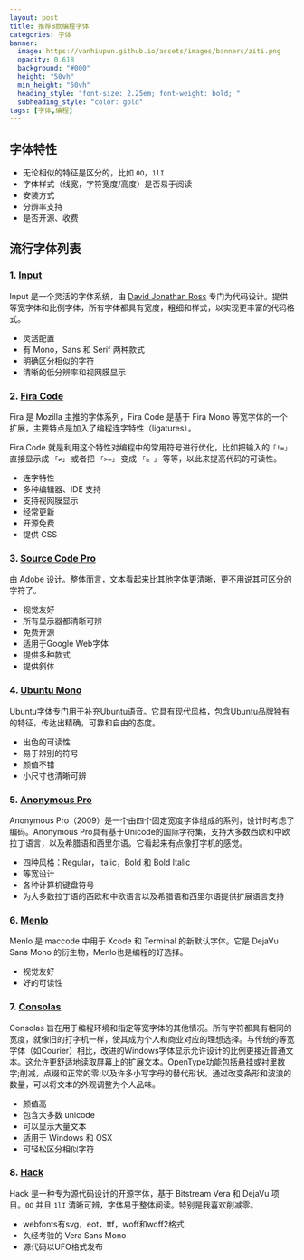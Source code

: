 ```yaml
---
layout: post
title: 推荐8款编程字体
categories: 字体
banner:
  image: https://vanhiupun.github.io/assets/images/banners/ziti.png
  opacity: 0.618
  background: "#000"
  height: "50vh"
  min_height: "50vh"
  heading_style: "font-size: 2.25em; font-weight: bold; "
  subheading_style: "color: gold"
tags: [字体,编程]
---
```


## 字体特性

- 无论相似的特征是区分的，比如 `0O`，`1lI`
- 字体样式（线宽，字符宽度/高度）是否易于阅读
- 安装方式
- 分辨率支持
- 是否开源、收费

## 流行字体列表

### 1. [Input](http://input.fontbureau.com/)

Input 是一个灵活的字体系统，由 [David Jonathan Ross](http://www.djr.com/) 专门为代码设计。提供等宽字体和比例字体，所有字体都具有宽度，粗细和样式，以实现更丰富的代码格式。

- 灵活配置
- 有 Mono，Sans 和 Serif 两种款式
- 明确区分相似的字符
- 清晰的低分辨率和视网膜显示

### 2. [Fira Code](https://github.com/tonsky/FiraCode)

Fira 是 Mozilla 主推的字体系列，Fira Code 是基于 Fira Mono 等宽字体的一个扩展，主要特点是加入了编程连字特性（ligatures）。

Fira Code 就是利用这个特性对编程中的常用符号进行优化，比如把输入的`「!=」` 直接显示成 `「≠」` 或者把 `「>=」` 变成 `「≥ 」` 等等，以此来提高代码的可读性。

- 连字特性
- 多种编辑器、IDE 支持
- 支持视网膜显示
- 经常更新
- 开源免费
- 提供 CSS

### 3. [Source Code Pro](https://github.com/adobe-fonts/source-code-pro)

由 Adobe 设计。整体而言，文本看起来比其他字体更清晰，更不用说其可区分的字符了。

- 视觉友好
- 所有显示器都清晰可辨
- 免费开源
- 适用于Google Web字体
- 提供多种款式
- 提供斜体

### 4. [Ubuntu Mono](https://design.ubuntu.com/font/)

Ubuntu字体专门用于补充Ubuntu语音。它具有现代风格，包含Ubuntu品牌独有的特征，传达出精确，可靠和自由的态度。

- 出色的可读性
- 易于辨别的符号
- 颜值不错
- 小尺寸也清晰可辨

### 5. [Anonymous Pro](https://www.marksimonson.com/fonts/view/anonymous-pro)

Anonymous Pro（2009）是一个由四个固定宽度字体组成的系列，设计时考虑了编码。Anonymous Pro具有基于Unicode的国际字符集，支持大多数西欧和中欧拉丁语言，以及希腊语和西里尔语。它看起来有点像打字机的感觉。

- 四种风格：Regular，Italic，Bold 和 Bold Italic
- 等宽设计
- 各种计算机键盘符号
- 为大多数拉丁语的西欧和中欧语言以及希腊语和西里尔语提供扩展语言支持

### 6. [Menlo](https://github.com/hbin/top-programming-fonts/blob/master/Menlo-Regular.ttf)

Menlo 是 maccode 中用于 Xcode 和 Terminal 的新默认字体。它是 DejaVu Sans Mono 的衍生物，Menlo也是编程的好选择。

- 视觉友好
- 好的可读性

### 7. [Consolas](https://docs.microsoft.com/zh-cn/typography/font-list/consolas)

Consolas 旨在用于编程环境和指定等宽字体的其他情况。所有字符都具有相同的宽度，就像旧的打字机一样，使其成为个人和商业对应的理想选择。与传统的等宽字体（如Courier）相比，改进的Windows字体显示允许设计的比例更接近普通文本。这允许更舒适地读取屏幕上的扩展文本。OpenType功能包括悬挂或衬里数字;削减，点缀和正常的零;以及许多小写字母的替代形状。通过改变条形和波浪的数量，可以将文本的外观调整为个人品味。

- 颜值高
- 包含大多数 unicode
- 可以显示大量文本
- 适用于 Windows 和 OSX
- 可轻松区分相似字符

### 8. [Hack](https://github.com/source-foundry/Hack)

Hack 是一种专为源代码设计的开源字体，基于 Bitstream Vera 和 DejaVu 项目。`0O` 并且 `1lI` 清晰可辨，字体易于整体阅读。特别是我喜欢削减零。

- webfonts有svg，eot，ttf，woff和woff2格式
- 久经考验的 Vera Sans Mono
- 源代码以UFO格式发布


